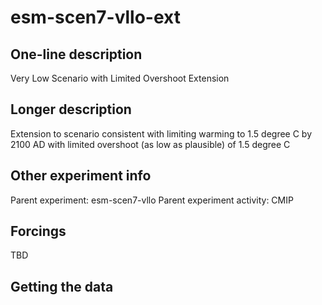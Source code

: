 <!--- This file contains a number of sections -->
<!--- They are bounded by comments like this -->
<!--- Do not edit these sections by hand -->
<!--- Start title -->
# esm-scen7-vllo-ext
<!--- End title -->

## One-line description

<!--- Start one-line-description -->
Very Low Scenario with Limited Overshoot Extension
<!--- End one-line-description -->

## Longer description

<!--- Start longer-description -->
Extension to scenario consistent with limiting warming to 1.5 degree C by 2100 AD with limited overshoot (as low as plausible) of 1.5 degree C
<!--- End longer-description -->

## Other experiment info

<!--- Start other-experiment-info -->
Parent experiment: esm-scen7-vllo
Parent experiment activity: CMIP
<!--- End other-experiment-info -->

## Forcings

<!--- Start forcings -->
TBD
<!--- End forcings -->

## Getting the data

<!--- TODO: auto-generate this -->
